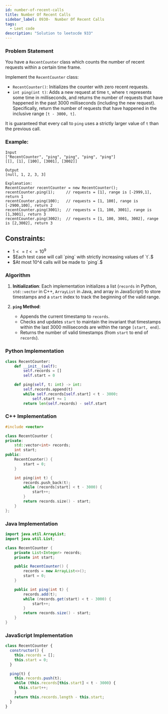 ```yaml
---
id: number-of-recent-calls
title: Number Of Recent Calls
sidebar_label: 0930-  Number Of Recent Calls
tags:
  - Leet code
description: "Solution to leetocde 933"
---
```


### Problem Statement

You have a `RecentCounter` class which counts the number of recent requests within a certain time frame.

Implement the `RecentCounter` class:

- `RecentCounter()`: Initializes the counter with zero recent requests.
- `int ping(int t)`: Adds a new request at time `t`, where `t` represents some time in milliseconds, and returns the number of requests that have happened in the past 3000 milliseconds (including the new request). Specifically, return the number of requests that have happened in the inclusive range `[t - 3000, t]`.

It is guaranteed that every call to `ping` uses a strictly larger value of `t` than the previous call.

### Example:

```plaintext
Input
["RecentCounter", "ping", "ping", "ping", "ping"]
[[], [1], [100], [3001], [3002]]

Output
[null, 1, 2, 3, 3]

Explanation:
RecentCounter recentCounter = new RecentCounter();
recentCounter.ping(1);     // requests = [1], range is [-2999,1], return 1
recentCounter.ping(100);   // requests = [1, 100], range is [-2900,100], return 2
recentCounter.ping(3001);  // requests = [1, 100, 3001], range is [1,3001], return 3
recentCounter.ping(3002);  // requests = [1, 100, 3001, 3002], range is [2,3002], return 3
```

## Constraints:

- $`1 <= t <= 10^9`$
- $Each test case will call `ping` with strictly increasing values of `t`.$
- $At most 10^4 calls will be made to `ping`.$

### Algorithm

1. **Initialization**: Each implementation initializes a list (`records` in Python, `std::vector` in C++, `ArrayList` in Java, and array in JavaScript) to store timestamps and a `start` index to track the beginning of the valid range.

2. **`ping` Method**:
   - Appends the current timestamp to `records`.
   - Checks and updates `start` to maintain the invariant that timestamps within the last 3000 milliseconds are within the range `[start, end]`.
   - Returns the number of valid timestamps (from `start` to end of `records`).

### Python Implementation

```python
class RecentCounter:
    def __init__(self):
        self.records = []
        self.start = 0

    def ping(self, t: int) -> int:
        self.records.append(t)
        while self.records[self.start] < t - 3000:
            self.start += 1
        return len(self.records) - self.start
```

### C++ Implementation

```cpp
#include <vector>

class RecentCounter {
private:
    std::vector<int> records;
    int start;
public:
    RecentCounter() {
        start = 0;
    }

    int ping(int t) {
        records.push_back(t);
        while (records[start] < t - 3000) {
            start++;
        }
        return records.size() - start;
    }
};
```

### Java Implementation

```java
import java.util.ArrayList;
import java.util.List;

class RecentCounter {
    private List<Integer> records;
    private int start;

    public RecentCounter() {
        records = new ArrayList<>();
        start = 0;
    }

    public int ping(int t) {
        records.add(t);
        while (records.get(start) < t - 3000) {
            start++;
        }
        return records.size() - start;
    }
}
```

### JavaScript Implementation

```javascript
class RecentCounter {
  constructor() {
    this.records = [];
    this.start = 0;
  }

  ping(t) {
    this.records.push(t);
    while (this.records[this.start] < t - 3000) {
      this.start++;
    }
    return this.records.length - this.start;
  }
}
```
